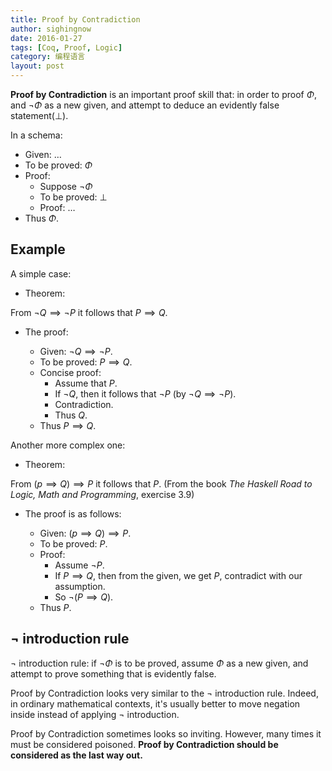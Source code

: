 ```yaml
---
title: Proof by Contradiction
author: sighingnow
date: 2016-01-27
tags: [Coq, Proof, Logic]
category: 编程语言
layout: post
---
```


**Proof by Contradiction** is an important proof skill that: in order to proof $\Phi$, and $\neg \Phi$ as a new given, and attempt
to deduce an evidently false statement($\bot$).

In a schema:

+ Given: $\dots$
+ To be proved: $\Phi$
+ Proof:
    + Suppose $\neg \Phi$
    + To be proved: $\bot$
    + Proof: $\dots$
+ Thus $\Phi$.

<!--more-->

Example
-------

A simple case:

+ Theorem:

From $\neg Q \implies \neg P$ it follows that $P \implies Q$.

+ The proof:

    + Given: $\neg Q \implies \neg P$.
    + To be proved: $P \implies Q$.
    + Concise proof:
        + Assume that $P$.
        + If $\neg Q$, then it follows that $\neg P$ (by $\neg Q \implies \neg P$).
        + Contradiction.
        + Thus $Q$.
    + Thus $P \implies Q$.

Another more complex one:

+ Theorem:

From $(p \implies Q) \implies P$ it follows that $P$. (From the book _The Haskell Road to Logic, Math and Programming_,
exercise 3.9)

+ The proof is as follows:

    + Given: $(p \implies Q) \implies P$.
    + To be proved: $P$.
    + Proof:
        + Assume $\neg P$.
        + If $P \implies Q$, then from the given, we get $P$, contradict with our assumption.
        + So $\neg (P \implies Q)$.
    + Thus $P$.

$\neg$ introduction rule
------------------------

$\neg$ introduction rule: if $\neg \Phi$ is to be proved, assume $\Phi$ as a new given, and attempt to
prove something that is evidently false.

Proof by Contradiction looks very similar to the $\neg$ introduction rule. Indeed, in ordinary mathematical contexts,
it's usually better to move negation inside instead of applying $\neg$ introduction.

Proof by Contradiction sometimes looks so inviting. However, many times it must be considered poisoned. **Proof by Contradiction
should be considered as the last way out.**


